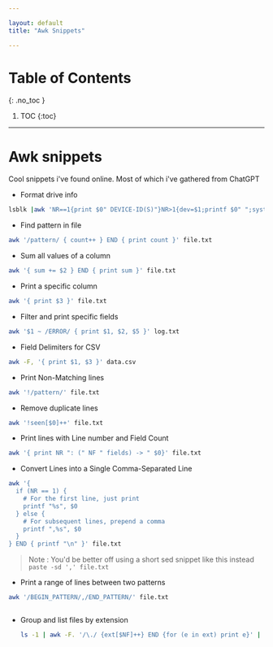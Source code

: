 ```yaml
---

layout: default
title: "Awk Snippets"

---
```


# Table of Contents  

{: .no_toc }

1. TOC 
{:toc}

--- 

# Awk snippets 

Cool snippets i've found online. Most of which i've gathered from ChatGPT 


* Format drive info 

```bash
lsblk |awk 'NR==1{print $0" DEVICE-ID(S)"}NR>1{dev=$1;printf $0" ";system("find /dev/disk/by-id -lname \"*"dev"\" -printf \" %p\"");print "";}'|grep -v -E 'part|lvm'
```

* Find pattern in file 

```bash
awk '/pattern/ { count++ } END { print count }' file.txt
```

* Sum all values of a column 

```bash
awk '{ sum += $2 } END { print sum }' file.txt
``` 

* Print a specific column 

```bash
awk '{ print $3 }' file.txt
```

* Filter and print specific fields 

```bash
awk '$1 ~ /ERROR/ { print $1, $2, $5 }' log.txt
```

* Field Delimiters for CSV 

```bash
awk -F, '{ print $1, $3 }' data.csv
```

* Print Non-Matching lines 

```bash
awk '!/pattern/' file.txt 
```

* Remove duplicate lines 

```bash
awk '!seen[$0]++' file.txt 
```

* Print lines with Line number and Field Count 

```bash
awk '{ print NR ": (" NF " fields) -> " $0}' file.txt 
```

* Convert Lines into a Single Comma-Separated Line 

```bash
awk '{ 
  if (NR == 1) {
    # For the first line, just print
    printf "%s", $0
  } else {
    # For subsequent lines, prepend a comma
    printf ",%s", $0
  }
} END { printf "\n" }' file.txt

```

> Note : You'd be better off using a short sed snippet like this instead 
> `paste -sd ',' file.txt`


* Print a range of lines between two patterns 

```bash
awk '/BEGIN_PATTERN/,/END_PATTERN/' file.txt 
```

```bash
```

- Group and list files by extension 
    ```bash
    ls -1 | awk -F. '/\./ {ext[$NF]++} END {for (e in ext) print e}' | sort
    ```


